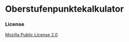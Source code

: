 # Oberstufenpunktekalkulator


### License
[Mozilla Public License 2.0](https://spdx.org/licenses/MPL-2.0.html)
